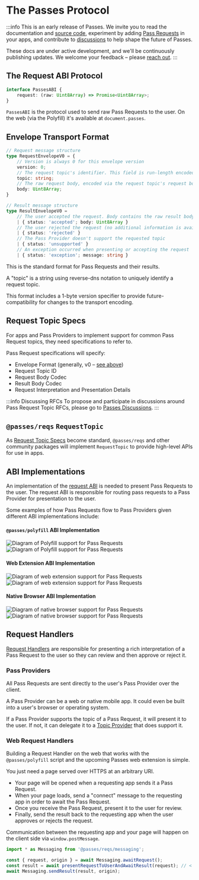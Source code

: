 # The Passes Protocol

:::info This is an early release of Passes.
We invite you to read the documentation and [source code](https://github.com/passes-org/passes), experiment by adding [Pass Requests](#what-is-a-pass-request) in your apps, and contribute to [discussions](https://github.com/passes-org/passes/discussions) to help shape the future of Passes.

These docs are under active development, and we'll be continuously publishing updates. We welcome your feedback – please [reach out](https://github.com/passes-org/passes/discussions).
:::


## The Request ABI Protocol

```typescript
interface PassesABI {
    request: (raw: Uint8Array) => Promise<Uint8Array>;
}
```

`PassesABI` is the protocol used to send raw Pass Requests to the user. On the web (via the Polyfill) it's available at `document.passes`.

    
## Envelope Transport Format
    
```typescript
// Request message structure
type RequestEnvelopeV0 = {
    // Version is always 0 for this envelope version
    version: 0;
    // The request topic's identifier. This field is run-length encoded and can be up to 256 bytes long
    topic: string;
    // The raw request body, encoded via the request topic's request body codec
    body: Uint8Array;
}

// Result message structure
type ResultEnvelopeV0 =
    // The user accepted the request. Body contains the raw result body, encoded via the request topic's result body codec
    | { status: 'accepted'; body: Uint8Array }
    // The user rejected the request (no additional information is available)
    | { status: 'rejected' }
    // The Pass Provider doesn't support the requested topic
    | { status: 'unsupported' }
    // An exception occurred when presenting or accepting the request
    | { status: 'exception'; message: string }
```

This is the standard format for Pass Requests and their results.

A "topic" is a string using reverse-dns notation to uniquely identify a request topic.

This format includes a 1-byte version specifier to provide future-compatibility for changes to the transport encoding.

    
## Request Topic Specs

For apps and Pass Providers to implement support for common Pass Request topics, they need specifications to refer to.

Pass Request specifications will specify:
- Envelope Format (generally, v0 – [see above](#envelope-v0-request-format))
- Request Topic ID
- Request Body Codec
- Result Body Codec
- Request Interpretation and Presentation Details

:::info Discussing RFCs
To propose and participate in discussions around Pass Request Topic RFCs, please go to [Passes Discussions](https://github.com/passes-org/passes/discussions/categories/pass-request-topics). 
:::


## `@passes/reqs` `RequestTopic`

As [Request Topic Specs](#request-topic-specs) become standard, `@passes/reqs` and other community packages will implement `RequestTopic` to provide high-level APIs for use in apps.


## ABI Implementations

An implementation of the [request ABI](#the-request-abi-protocol) is needed to present Pass Requests to the user. The request ABI is responsible for routing pass requests to a Pass Provider for presentation to the user.

Some examples of how Pass Requests flow to Pass Providers given different ABI implementations include:

#### `@passes/polyfill` ABI Implementation
<img src="/diagram_02_light.gif" alt="Diagram of Polyfill support for Pass Requests" class="light-mode-only" />
<img src="/diagram_02_dark.gif" alt="Diagram of Polyfill support for Pass Requests" class="dark-mode-only" />

#### Web Extension ABI Implementation
<img src="/diagram_03_light.gif" alt="Diagram of web extension support for Pass Requests" class="light-mode-only" />
<img src="/diagram_03_dark.gif" alt="Diagram of web extension support for Pass Requests" class="dark-mode-only" />

#### Native Browser ABI Implementation
<img src="/diagram_04_light.gif" alt="Diagram of native browser support for Pass Requests" class="light-mode-only" />
<img src="/diagram_04_dark.gif" alt="Diagram of native browser support for Pass Requests" class="dark-mode-only" />


## Request Handlers

[Request Handlers](/request-handlers.md) are responsible for presenting a rich interpretation of a Pass Request to the user so they can review and then approve or reject it.


### Pass Providers

All Pass Requests are sent directly to the user's Pass Provider over the client.

A Pass Provider can be a web or native mobile app. It could even be built into a user's browser or operating system.

If a Pass Provider supports the topic of a Pass Request, it will present it to the user. If not, it can delegate it to a [Topic Provider](/request-handlers.md#topic-providers) that does support it.


### Web Request Handlers

Building a Request Handler on the web that works with the `@passes/polyfill` script and the upcoming Passes web extension is simple.

You just need a page served over HTTPS at an arbitrary URI.
- Your page will be opened when a requesting app sends it a Pass Request.
- When your page loads, send a "connect" message to the requesting app in order to await the Pass Request.
- Once you receive the Pass Request, present it to the user for review.
- Finally, send the result back to the requesting app when the user approves or rejects the request.

Communication between the requesting app and your page will happen on the client side via `window.postMessage`.

```typescript
import * as Messaging from '@passes/reqs/messaging';

const { request, origin } = await Messaging.awaitRequest();
const result = await presentRequestToUserAndAwaitResult(request); // < your custom presentation logic
await Messaging.sendResult(result, origin);
```
